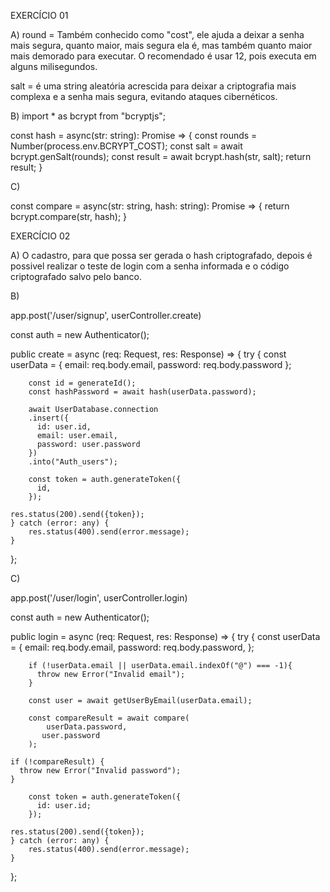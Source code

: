 EXERCÍCIO 01

A)
round = Também conhecido como "cost", ele ajuda a deixar a senha mais segura, quanto maior, mais segura ela é, mas também quanto maior mais demorado para executar. O recomendado é usar 12, pois executa em alguns milisegundos.

salt = é uma string aleatória acrescida para deixar a criptografia mais complexa e a senha mais segura, evitando ataques cibernéticos.

B)
import * as bcrypt from "bcryptjs";

 const hash = async(str: string): Promise<string> => {
    const rounds = Number(process.env.BCRYPT_COST);
    const salt = await bcrypt.genSalt(rounds);
    const result = await bcrypt.hash(str, salt);
    return result;
  }

C)

const compare = async(str: string, hash: string): Promise<boolean> => {
    return bcrypt.compare(str, hash);
  }


EXERCÍCIO 02

A) O cadastro, para que possa ser gerada o hash criptografado, depois é possivel realizar o teste de login com a senha informada e o código criptografado salvo pelo banco.

B)

app.post('/user/signup', userController.create)

const auth = new Authenticator();

public create = async (req: Request, res: Response) => {
    try {
        const userData = {
            email: req.body.email,
            password: req.body.password
        };

        const id = generateId();
        const hashPassword = await hash(userData.password);

        await UserDatabase.connection
        .insert({
          id: user.id,
          email: user.email,
          password: user.password
        })
        .into("Auth_users");

        const token = auth.generateToken({
          id,
        });

    res.status(200).send({token});
    } catch (error: any) {
        res.status(400).send(error.message);
    }
};    

C)

app.post('/user/login', userController.login)

const auth = new Authenticator();

public login = async (req: Request, res: Response) => {
    try {
        const userData = {
            email: req.body.email,
            password: req.body.password,
        };

        if (!userData.email || userData.email.indexOf("@") === -1){
          throw new Error("Invalid email");
        }

        const user = await getUserByEmail(userData.email);

        const compareResult = await compare(
            userData.password,
           user.password
        );

    if (!compareResult) {
      throw new Error("Invalid password");
    }

        const token = auth.generateToken({
          id: user.id;
        });

    res.status(200).send({token});
    } catch (error: any) {
        res.status(400).send(error.message);
    }
};  
